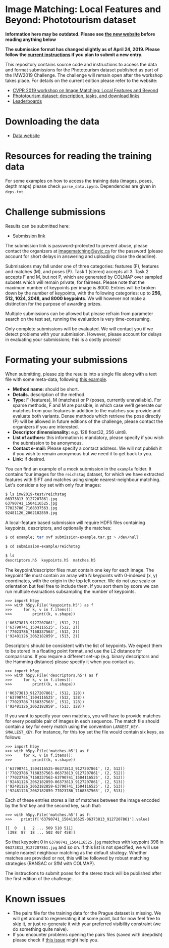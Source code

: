 # Image Matching: Local Features and Beyond: Phototourism dataset

**Information here may be outdated. Please see [the new website](https://vision.uvic.ca/image-matching-challenge/) before reading anything below**

**The submission format has changed slightly as of April 24, 2019. Please follow
the [current instructions](https://vision.uvic.ca/image-matching-challenge/submit/) if you plan to submit a new entry.**

This repository contains source code and instructions to access the data and
format submissions for the Phototourism dataset published as part of the IMW2019
Challenge. The challenge will remain open after the workshop takes place. For
details on the current edition please refer to the website:

* [CVPR 2019 workshop on Image Matching: Local Features and Beyond](https://image-matching-workshop.github.io)
* [Phototourism dataset: description, tasks, and download links](https://vision.uvic.ca/image-matching-challenge/)
* [Leaderboards](https://vision.uvic.ca/image-matching-challenge/leaderboard/)

# Downloading the data

* [Data website](https://vision.uvic.ca/image-matching-challenge/data/)

# Resources for reading the training data

For some examples on how to access the training data (images, poses, depth maps)
please check `parse_data.ipynb`. Dependencies are given in `deps.txt`.

# Challenge submissions

Results can be submitted here:

* [Submission link](https://vision.uvic.ca/image-matching-challenge/submit/)

The submission link is password-protected to prevent abuse, please contact
the organizers at [imagematching@uvic.ca](mailto:imagematching@uvic.ca) for the
password (please account for short delays in answering and uploading close the
deadline).

Submissions may fall under one of three categories: features (F), features and
matches (M), and poses (P). Task 1 (stereo) accepts all 3. Task 2 accepts F and
M, but not P, which are generated by COLMAP over sampled subsets which will
remain private, for fairness. Please note that the maximum number of keypoints
per image is 8000. Entries will be broken down by the number of keypoints, with
the following categories: up to **256, 512, 1024, 2048, and 8000 keypoints**. We
will however not make a distinction for the purpose of awarding prizes.

Multiple submissions can be allowed but please refrain from parameter search on
the test set, running the evaluation is very time-consuming.

Only complete submissions will be evaluated. We will contact you if we detect
problems with your submission. However, please account for delays in evaluating
your submissions; this is a costly process!

# Formating your submissions

When submitting, please zip the results into a single file along with a text
file with some meta-data, following [this
example](https://github.com/vcg-uvic/sfm_benchmark_release/blob/master/example/metadata.txt).
  * **Method name:** should be short.
  * **Details.** description of the method.
  * **Type:** F (features), M (matches) or P (poses, currently unavailable). For
      sparse methods, F and M are possible, in which case we'll generate our
      matches from your features in addition to the matches you provide and
      evaluate both variants. Dense methods which retrieve the pose directly (P)
      will be allowed in future editions of the challenge, please contact the
      organizers if you are interested.
  * **Descriptor dimensionality:** e.g. 128 float32, 256 uint8.
  * **List of authors:** this information is mandatory, please specify if you wish the
      submission to be anonymous.
  * **Contact e-mail:** Please specify a contact address. We will not publish it
      if you wish to remain anonymous but we need it to get back to you.
  * **Link:** if desired.

You can find an example of a mock submission in the `example` folder. It
contains four images for the `reichstag` dataset, for which we have extracted
features with SIFT and matches using simple nearest-neighbour matching. Let's
consider a toy set with only four images:

```bash
$ ls imw2019-test/reichstag
06373813_9127207861.jpg
63790741_1504116525.jpg
77023786_7168337563.jpg
92481126_2062182859.jpg
```

A local-feature based submission will require HDF5 files containing keypoints,
descriptors, and optionally the matches:

```bash
$ cd example; tar xvf submission-example.tar.gz > /dev/null

$ cd submission-example/reichstag

$ ls
descriptors.h5  keypoints.h5  matches.h5
```

The keypoint/descriptor files must contain one key for each image. The keypoint
file must contain an array with N keypoints with 0-indexed (x, y) coordinates,
with the origin in the top left corner. We do not use scale or orientation but
feel free to include them. If you sort them by score we can run multiple
evaluations subsampling the number of keypoints.

```
>>> import h5py
>>> with h5py.File('keypoints.h5') as f 
>>>     for k, v in f.items():
>>>         print((k, v.shape))

('06373813_9127207861', (512, 2))
('63790741_1504116525', (512, 2))
('77023786_7168337563', (512, 2))
('92481126_2062182859', (513, 2))
```

Descriptors should be consistent with the list of keypoints. We expect them to
be stored in a floating point format, and use the L2 distance for comparisons.
If you require a different set-up (e.g. binary descriptors and the Hamming
distance) please specify it when you contact us.

```
>>> import h5py
>>> with h5py.File('descriptors.h5') as f 
>>>     for k, v in f.items():
>>>         print((k, v.shape))

('06373813_9127207861', (512, 128))
('63790741_1504116525', (512, 128))
('77023786_7168337563', (512, 128))
('92481126_2062182859', (513, 128))
```

If you want to specify your own matches, you will have to provide matches for
every possible pair of images in each sequence. The match file should contain a
key for every match using the convention `LARGEST_KEY-SMALLEST_KEY`. For
instance, for this toy set the file would contain six keys, as follows:

```
>>> import h5py
>>> with h5py.File('matches.h5') as f 
>>>     for k, v in f.items():
>>>         print((k, v.shape))

('63790741_1504116525-06373813_9127207861', (2, 512))
('77023786_7168337563-06373813_9127207861', (2, 512))
('77023786_7168337563-63790741_1504116525', (2, 512))
('92481126_2062182859-06373813_9127207861', (2, 513))
('92481126_2062182859-63790741_1504116525', (2, 513))
('92481126_2062182859-77023786_7168337563', (2, 513))
```

Each of these entries stores a list of matches between the image encoded by the
first key and the second key, such that:

```
>>> with h5py.File('matches.h5') as f:
>>>    print(f['63790741_1504116525-06373813_9127207861'].value)

[[  0   1   2 ... 509 510 511]
 [398  87  18 ... 502 467 458]]
```

So that keypoint 0 in `63790741_1504116525.jpg` matches with keypoint 398 in
`06373813_9127207861.jpg` and so on. If this list is not specified, we will use
simple nearest neighbour matching as the default strategy. Whether matches are
provided or not, this will be followed by robust matching strategies (RANSAC or
SfM with COLMAP).

The instructions to submit poses for the stereo track will be published after
the first edition of the challenge.

# Known issues

- The pairs file for the training data for the Prague dataset is missing. We will get around to regenerating it at some point, but for now feel free to skip it, or just re-generate it with your preferred visibility constraint (we do something quite naive).
- If you encounter problems opening the pairs files (saved with deepdish) please check if [this issue](https://github.com/vcg-uvic/sfm_benchmark_release/issues/1) might help you.
